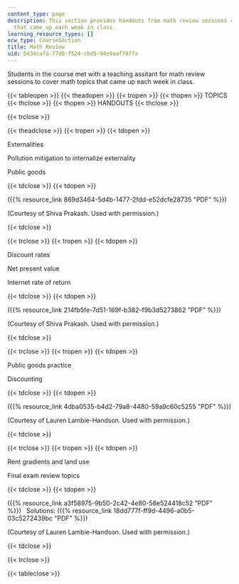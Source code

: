 ```yaml
---
content_type: page
description: This section provides handouts from math review sessions covering topics
  that came up each weak in class.
learning_resource_types: []
ocw_type: CourseSection
title: Math Review
uid: 5434cafa-77d8-f524-cbd5-94e9aaf797fa
---
```


Students in the course met with a teaching assitant for math review sessions to cover math topics that came up each week in class.

{{< tableopen >}}
{{< theadopen >}}
{{< tropen >}}
{{< thopen >}}
TOPICS
{{< thclose >}}
{{< thopen >}}
HANDOUTS
{{< thclose >}}

{{< trclose >}}

{{< theadclose >}}
{{< tropen >}}
{{< tdopen >}}


Externalities

Pollution mitigation to internalize externality

Public goods


{{< tdclose >}}
{{< tdopen >}}


({{% resource_link 869d3464-5d4b-1477-2fdd-e52dcfe28735 "PDF" %}})

(Courtesy of Shiva Prakash. Used with permission.)


{{< tdclose >}}

{{< trclose >}}
{{< tropen >}}
{{< tdopen >}}


Discount rates

Net present value

Internet rate of return


{{< tdclose >}}
{{< tdopen >}}


({{% resource_link 214fb5fe-7d51-169f-b382-f9b3d5273862 "PDF" %}})

(Courtesy of Shiva Prakash. Used with permission.)


{{< tdclose >}}

{{< trclose >}}
{{< tropen >}}
{{< tdopen >}}


Public goods practice

Discounting


{{< tdclose >}}
{{< tdopen >}}


({{% resource_link 4dba0535-b4d2-79a8-4480-59a9c60c5255 "PDF" %}})

(Courtesy of Lauren Lambie-Handson. Used with permission.)


{{< tdclose >}}

{{< trclose >}}
{{< tropen >}}
{{< tdopen >}}


Rent gradients and land use

Final exam review topics


{{< tdclose >}}
{{< tdopen >}}


({{% resource_link a3f58975-9b50-2c42-4e80-56e524418c52 "PDF" %}})   Solutions: ({{% resource_link 18dd777f-ff9d-4496-a0b5-03c5272439bc "PDF" %}})

(Courtesy of Lauren Lambie-Handson. Used with permission.)


{{< tdclose >}}

{{< trclose >}}

{{< tableclose >}}